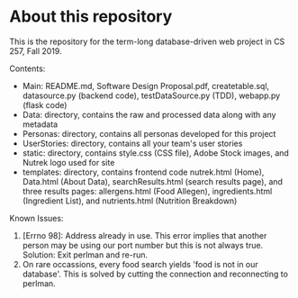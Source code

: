 # About this repository
This is the repository for the term-long database-driven web project in CS 257, Fall 2019.

Contents:
- Main: README.md, Software Design Proposal.pdf, createtable.sql, datasource.py (backend code), testDataSource.py (TDD), webapp.py (flask code)
- Data: directory, contains the raw and processed data along with any metadata
- Personas: directory, contains all personas developed for this project
- UserStories: directory, contains all your team's user stories
- static: directory, contains style.css (CSS file), Adobe Stock images, and Nutrek logo used for site
- templates: directory, contains frontend code nutrek.html (Home), Data.html (About Data), searchResults.html (search results page), and three results pages: allergens.html (Food Allegen), ingredients.html (Ingredient List), and nutrients.html (Nutrition Breakdown)


Known Issues: 
1. [Errno 98]: Address already in use. This error implies that another person may be using our port number but this is not always true. Solution: Exit perlman and re-run. 
2. On rare occassions, every food search yields 'food is not in our database'. This is solved by cutting the connection and reconnecting to perlman. 
